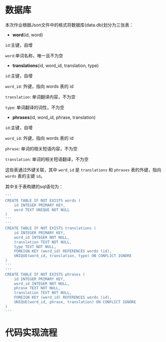 # 数据库

本次作业根据Json文件中的格式将数据库(data.db)划分为三张表：

- **word**(id, word)

`id`:主键，自增

`word`:单词名称，唯一且不为空

- **translations**(id, word_id, translation, type)

`id`:主键，自增

`word_id`: 外键，指向 words 表的 id

`translation`: 单词翻译内容，不为空

`type`: 单词翻译的词性，不为空

- **phrases**(id, word_id, phrase, translation)

`id`:主键，自增

`word_id`: 外键，指向 words 表的 id

`phrase`: 单词的相关短语内容，不为空

`translation`: 单词的相关短语翻译，不为空

这些表通过外键关联，其中 `word_id` 是 `translations` 和 `phrases` 表的外键，指向 `words` 表的主键 `id`。

其中关于表构建的sql语句为：

```sql
'''
CREATE TABLE IF NOT EXISTS words (
    id INTEGER PRIMARY KEY,
    word TEXT UNIQUE NOT NULL
)
'''
'''
CREATE TABLE IF NOT EXISTS translations (
    id INTEGER PRIMARY KEY,
    word_id INTEGER NOT NULL,
    translation TEXT NOT NULL,
    type TEXT NOT NULL,
    FOREIGN KEY (word_id) REFERENCES words (id),
    UNIQUE(word_id, translation, type) ON CONFLICT IGNORE
)
'''
'''
CREATE TABLE IF NOT EXISTS phrases (
    id INTEGER PRIMARY KEY,
    word_id INTEGER NOT NULL,
    phrase TEXT NOT NULL,
    translation TEXT NOT NULL,
    FOREIGN KEY (word_id) REFERENCES words (id),
    UNIQUE(word_id, phrase, translation) ON CONFLICT IGNORE
)
'''
```

# 代码实现流程

